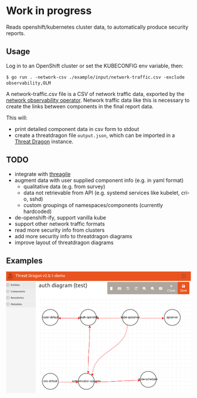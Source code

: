 # Work in progress

Reads openshift/kubernetes cluster data, to automatically produce security reports.

## Usage

Log in to an OpenShift cluster or set the KUBECONFIG env variable, then:

```
$ go run . -network-csv ./example/input/network-traffic.csv -exclude observability,OLM
```

A network-traffic.csv file is a CSV of network traffic data, exported by the [network observability operator](https://docs.openshift.com/container-platform/4.12/networking/network_observability/network-observability-overview.html). Network traffic data like this is necessary to create the links between components in the final report data.

This will:
* print detailed component data in csv form to stdout
* create a threatdragon file `output.json`, which can be imported in a [Threat Dragon](https://github.com/OWASP/threat-dragon) instance.

## TODO

* integrate with [threagile](https://github.com/Threagile/threagile)
* augment data with user supplied component info (e.g. in yaml format)
  - qualitative data (e.g. from survey)
  - data not retrievable from API (e.g. systemd services like kubelet, cri-o, sshd)
  - custom groupings of namespaces/components (currently hardcoded)
* de-openshift-ify, support vanilla kube
* support other network traffic formats
* read more security info from clusters
* add more security info to threatdragon diagrams
* improve layout of threatdragon diagrams

## Examples

![screenshot](/example/screenshot.png)
